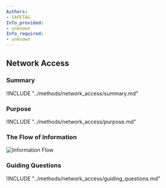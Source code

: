 ```yaml
---
Authors:
- SAFETAG
Info_provided:
- unknown
Info_required:
- unknown
---
```


## Network Access

### Summary

!INCLUDE "../methods/network_access/summary.md"

### Purpose 

!INCLUDE "../methods/network_access/purpose.md"

### The Flow of Information
![ Information Flow](images/info_flows/network_access.svg)

### Guiding Questions

!INCLUDE "../methods/network_access/guiding_questions.md"




